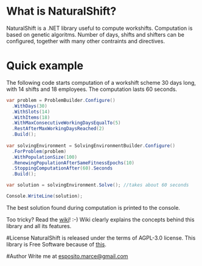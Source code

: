 # What is NaturalShift?
NaturalShift is a .NET library useful to compute workshifts. Computation is based on genetic algoritms. Number of days, shifts and shifters can be configured, together with many other contraints and directives.

# Quick example
The following code starts computation of a workshift scheme 30 days long, with 14 shifts and 18 employees. The computation lasts 60 seconds.

```C#
var problem = ProblemBuilder.Configure()
  .WithDays(30)
  .WithSlots(14)
  .WithItems(18)
  .WithMaxConsecutiveWorkingDaysEqualTo(5)
  .RestAfterMaxWorkingDaysReached(2)
  .Build();
  
var solvingEnvironment = SolvingEnvironmentBuilder.Configure()
  .ForProblem(problem)
  .WithPopulationSize(100)
  .RenewingPopulationAfterSameFitnessEpochs(10)
  .StoppingComputationAfter(60).Seconds
  .Build();

var solution = solvingEnvironment.Solve(); //takes about 60 seconds

Console.WriteLine(solution);
```

The best solution found during computation is printed to the console.

Too tricky? Read the [wiki](https://github.com/supix/NaturalShift/wiki)! :-)
Wiki clearly explains the concepts behind this library and all its features.

#License
NaturalShift is released under the terms of AGPL-3.0 license. This library is Free Software because of [this](https://www.youtube.com/watch?v=DjqGvUcPDZs).

#Author
Write me at esposito.marce@gmail.com
